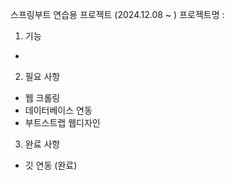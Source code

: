 스프링부트 연습용 프로젝트 (2024.12.08 ~ )
프로젝트명 :

1. 기능
-

2. 필요 사항
- 웹 크롤링
- 데이터베이스 연동
- 부트스트랩 웹디자인

3. 완료 사항
- 깃 연동 (완료)
